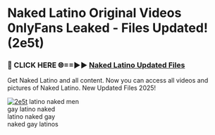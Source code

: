 # Naked Latino Original Videos 0nlyFans Leaked - Files Updated! (2e5t)

<h3>🔴 CLICK HERE 🌐==►► <a href="https://tinyurl.com/yckcrads" rel="nofollow">Naked Latino Updated Files</a></h3>

Get Naked Latino and all content. Now you can access all videos and pictures of Naked Latino. New Updated Files 2025!

[![2e5t](https://i.imgur.com/hpKpOFt.gif)](https://tinyurl.com/yckcrads)
latino naked men<br>
gay latino naked<br>
latino naked gay<br>
naked gay latinos